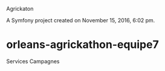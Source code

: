 
Agrickaton


A Symfony project created on November 15, 2016, 6:02 pm.

# orleans-agrickathon-equipe7
Services Campagnes


